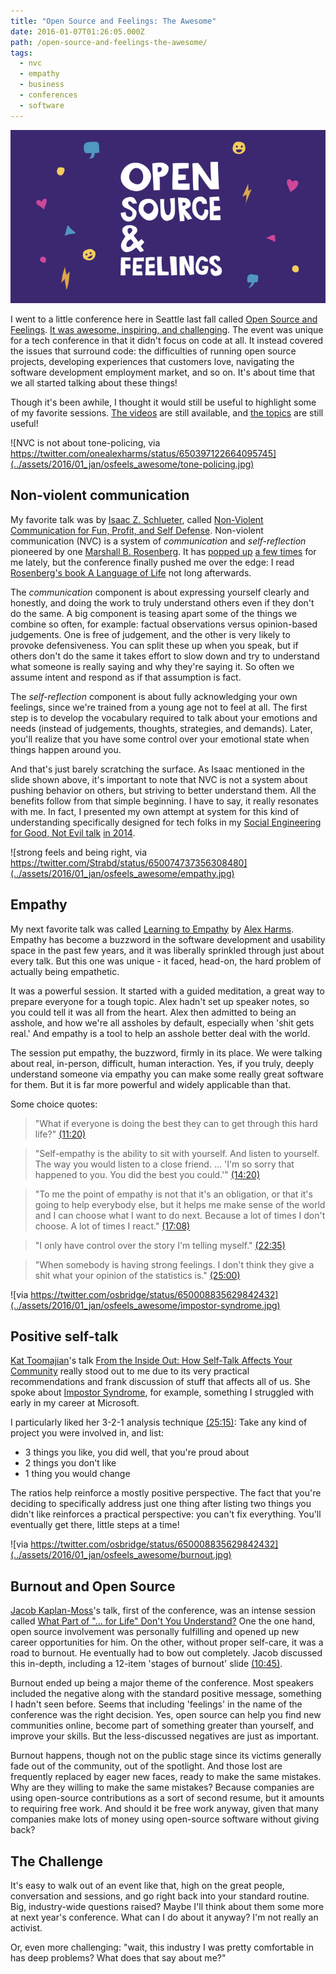```yaml
---
title: "Open Source and Feelings: The Awesome"
date: 2016-01-07T01:26:05.000Z
path: /open-source-and-feelings-the-awesome/
tags:
  - nvc
  - empathy
  - business
  - conferences
  - software
---
```


![Open Source and Feelings Logo](../assets/2016/01_jan/osfeels_awesome/osfeels.png)

I went to a little conference here in Seattle last fall called [Open Source and Feelings](http://osfeels.com). [It was awesome, inspiring, and challenging](https://twitter.com/scottnonnenberg/status/650745465806295040). The event was unique for a tech conference in that it didn't focus on code at all. It instead covered the issues that surround code: the difficulties of running open source projects, developing experiences that customers love, navigating the software development employment market, and so on. It's about time that we all started talking about these things!

Though it's been awhile, I thought it would still be useful to highlight some of my favorite sessions. [The videos](http://www.confreaks.tv/events/osfeels2015) are still available, and [the topics](http://osfeels.com/schedule) are still useful!

<div class='fold'></div>

![NVC is not about tone-policing, via https://twitter.com/onealexharms/status/650397122664095745](../assets/2016/01_jan/osfeels_awesome/tone-policing.jpg)

## Non-violent communication

My favorite talk was by [Isaac Z. Schlueter](http://blog.izs.me/), called [Non-Violent Communication for Fun, Profit, and Self Defense](http://www.confreaks.tv/videos/osfeels2015-non-violent-communication-for-fun-profit-and-self-defense). Non-violent communication (NVC) is a system of *communication* and *self-reflection* pioneered by one [Marshall B. Rosenberg](https://www.cnvc.org/about/marshall-rosenberg.html). It has [popped up](http://moreahvestan.com/communication-coaching/) [a few times](http://www.yourtango.com/experts/ms-moreah-vestan/4-ways-communicate-your-heart-when-youre-annoyed#comments-content) for me lately, but the conference finally pushed me over the edge: I read [Rosenberg's book A Language of Life](http://www.amazon.com/gp/product/B014OISVU4?psc=1&redirect=true&ref_=oh_aui_d_detailpage_o00_) not long afterwards.

The *communication* component is about expressing yourself clearly and honestly, and doing the work to truly understand others even if they don't do the same. A big component is teasing apart some of the things we combine so often, for example: factual observations versus opinion-based judgements. One is free of judgement, and the other is very likely to provoke defensiveness. You can split these up when you speak, but if others don't do the same it takes effort to slow down and try to understand what someone is really saying and why they're saying it. So often we assume intent and respond as if that assumption is fact.

The *self-reflection* component is about fully acknowledging your own feelings, since we're trained from a young age not to feel at all. The first step is to develop the vocabulary required to talk about your emotions and needs (instead of judgements, thoughts, strategies, and demands). Later, you'll realize that you have some control over your emotional state when things happen around you.

And that's just barely scratching the surface. As Isaac mentioned in the slide shown above, it's important to note that NVC is not a system about pushing behavior on others, but striving to better understand them. All the benefits follow from that simple beginning. I have to say, it really resonates with me. In fact, I presented my own attempt at system for this kind of understanding specifically designed for tech folks in my [Social Engineering for Good, Not Evil talk](https://github.com/scottnonnenberg/social-engineering-for-good) [in 2014](http://www.meetup.com/seattle-software-craftsmanship/events/159243162/).

![strong feels and being right, via https://twitter.com/Strabd/status/650074737356308480](../assets/2016/01_jan/osfeels_awesome/empathy.jpg)

## Empathy

My next favorite talk was called [Learning to Empathy](http://www.confreaks.tv/videos/osfeels2015-learning-to-empathy) by [Alex Harms](https://twitter.com/onealexharms). Empathy has become a buzzword in the software development and usability space in the past few years, and it was liberally sprinkled through just about every talk. But this one was unique - it faced, head-on, the hard problem of actually being empathetic.

It was a powerful session. It started with a guided meditation, a great way to prepare everyone for a tough topic. Alex hadn't set up speaker notes, so you could tell it was all from the heart. Alex then admitted to being an asshole, and how we're all assholes by default, especially when 'shit gets real.' And empathy is a tool to help an asshole better deal with the world.

The session put empathy, the buzzword, firmly in its place. We were talking about real, in-person, difficult, human interaction. Yes, if you truly, deeply understand someone via empathy you can make some really great software for them. But it is far more powerful and widely applicable than that.

Some choice quotes:

> "What if everyone is doing the best they can to get through this hard life?" [(11:20)](https://youtu.be/U15nkcSY2GI?t=11m20s)

> "Self-empathy is the ability to sit with yourself. And listen to yourself. The way you would listen to a close friend. ... 'I'm so sorry that happened to you. You did the best you could.'" [(14:20)](https://youtu.be/U15nkcSY2GI?t=14m20s)

> "To me the point of empathy is not that it's an obligation, or that it's going to help everybody else, but it helps me make sense of the world and I can choose what I want to do next. Because a lot of times I don't choose. A lot of times I react." [(17:08)](https://youtu.be/U15nkcSY2GI?t=17m08s)

> "I only have control over the story I'm telling myself." [(22:35)](https://youtu.be/U15nkcSY2GI?t=22m35s)

> "When somebody is having strong feelings. I don't think they give a shit what your opinion of the statistics is." [(25:00)](https://youtu.be/U15nkcSY2GI?t=25m00s)

![via https://twitter.com/osbridge/status/650008835629842432](../assets/2016/01_jan/osfeels_awesome/impostor-syndrome.jpg)

## Positive self-talk

[Kat Toomajian](https://twitter.com/zarhooie)'s talk [From the Inside Out: How Self-Talk Affects Your Community](http://www.confreaks.tv/videos/osfeels2015-from-the-inside-out-how-self-talk-affects-your-community) really stood out to me due to its very practical recommendations and frank discussion of stuff that affects all of us. She spoke about [Impostor Syndrome](https://en.wikipedia.org/wiki/Impostor_syndrome), for example, something I struggled with early in my career at Microsoft.

I particularly liked her 3-2-1 analysis technique [(25:15)](https://youtu.be/T4tjF1cTy8A?t=25m15s): Take any kind of project you were involved in, and list:

* 3 things you like, you did well, that you're proud about
* 2 things you don't like
* 1 thing you would change

The ratios help reinforce a mostly positive perspective. The fact that you're deciding to specifically address just one thing after listing two things you didn't like reinforces a practical perspective: you can't fix everything. You'll eventually get there, little steps at a time!

![via https://twitter.com/osbridge/status/650008835629842432](../assets/2016/01_jan/osfeels_awesome/burnout.jpg)

## Burnout and Open Source

[Jacob Kaplan-Moss](https://jacobian.org/)'s talk, first of the conference, was an intense session called [What Part of "... for Life" Don't You Understand?](http://www.confreaks.tv/videos/osfeels2015-what-part-of-for-life-don-t-you-understand) One the one hand, open source involvement was personally fulfilling and opened up new career opportunities for him. On the other, without proper self-care, it was a road to burnout. He eventually had to bow out completely. Jacob discussed this in-depth, including a 12-item 'stages of burnout' slide [(10:45)](https://youtu.be/EqcuzSwySR4?t=10m45s).

Burnout ended up being a major theme of the conference. Most speakers included the negative along with the standard positive message, something I hadn't seen before. Seems that including 'feelings' in the name of the conference was the right decision. Yes, open source can help you find new communities online, become part of something greater than yourself, and improve your skills. But the less-discussed negatives are just as important.

Burnout happens, though not on the public stage since its victims generally fade out of the community, out of the spotlight. And those lost are frequently replaced by eager new faces, ready to make the same mistakes. Why are they willing to make the same mistakes? Because companies are using open-source contributions as a sort of second resume, but it amounts to requiring free work. And should it be free work anyway, given that many companies make lots of money using open-source software without giving back?

## The Challenge

It's easy to walk out of an event like that, high on the great people, conversation and sessions, and go right back into your standard routine. Big, industry-wide questions raised? Maybe I'll think about them some more at next year's conference. What can I do about it anyway? I'm not really an activist.

Or, even more challenging: "wait, this industry I was pretty comfortable in has deep problems? What does that say about me?"

